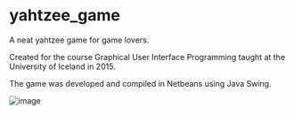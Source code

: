 # yahtzee_game
A neat yahtzee game for game lovers.

Created for the course Graphical User Interface Programming taught at the University of Iceland in 2015. 

The game was developed and compiled in Netbeans using Java Swing. 


![image](https://https://cloud.githubusercontent.com/assets/11439918/12854409/88b0a4c4-cc31-11e5-8e00-2777b6da74ba.jpg)


